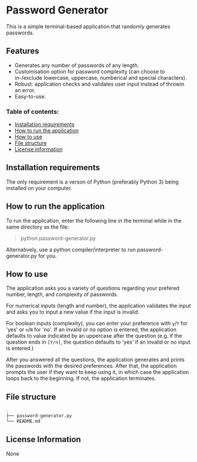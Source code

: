 # Password Generator
This is a simple terminal-based application that randomly generates passwords.

## Features
- Generates any number of passwords of any length.
- Customisation option for password complexity (can choose to in-/exclude lowercase, uppercase, numberical and special characters).
- Robust: application checks and validates user input instead of throwin an error.
- Easy-to-use.

### Table of contents:
- [Installation requirements](#installation-requirements)
- [How to run the application](#how-to-run-the-application)
- [How to use](#how-to-use)
- [File structure](#file-structure)
- [License information](#license-information)

## Installation requirements

The only requirement is a verson of Python (preferably Python 3) being installed on your computer.

## How to run the application

To run the application, enter the following line in the terminal while in the same directory as the file:

> python password-generator.py

Alternatively, use a python compiler/interpreter to run password-generator.py for you.

## How to use

The application asks you a variety of questions regarding your prefered number, length, and complexity of passwords.

For numerical inputs (length and number), the application validates the input and asks you to input a new value if the input is invalid.

For boolean inputs (complexity), you can enter your preference with `y`/`Y` for 'yes' or `n`/`N` for 'no'. If an invalid or no option is entered, the application defaults to value indicated by an uppercase after the question (e.g. if the question ends in `[Y/n]`, the question defaults to 'yes' if an invalid or no input is entered.)

After you answered all the questions, the application generates and prints the passwords with the desired preferences. After that, the application prompts the user if they want to keep using it, in which case the application loops back to the beginning. If not, the application terminates.

## File structure

```bash
.
├── password-generator.py
└── README.md

```

## License Information

None